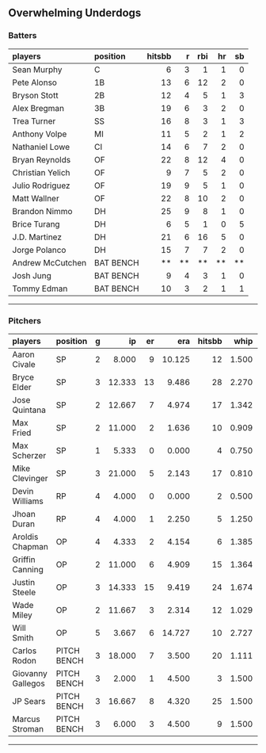 ## Overwhelming Underdogs

### Batters

 
|players          |position  | hitsbb|  r| rbi| hr| sb| 
|:----------------|:---------|------:|--:|---:|--:|--:| 
|Sean Murphy      |C         |      6|  3|   1|  1|  0| 
|Pete Alonso      |1B        |     13|  6|  12|  2|  0| 
|Bryson Stott     |2B        |     12|  4|   5|  1|  3| 
|Alex Bregman     |3B        |     19|  6|   3|  2|  0| 
|Trea Turner      |SS        |     16|  8|   3|  1|  3| 
|Anthony Volpe    |MI        |     11|  5|   2|  1|  2| 
|Nathaniel Lowe   |CI        |     14|  6|   7|  2|  0| 
|Bryan Reynolds   |OF        |     22|  8|  12|  4|  0| 
|Christian Yelich |OF        |      9|  7|   5|  2|  0| 
|Julio Rodriguez  |OF        |     19|  9|   5|  1|  0| 
|Matt Wallner     |OF        |     22|  8|  10|  2|  0| 
|Brandon Nimmo    |DH        |     25|  9|   8|  1|  0| 
|Brice Turang     |DH        |      6|  5|   1|  0|  5| 
|J.D. Martinez    |DH        |     21|  6|  16|  5|  0| 
|Jorge Polanco    |DH        |     15|  7|   7|  2|  0| 
|Andrew McCutchen |BAT BENCH |     **| **|  **| **| **| 
|Josh Jung        |BAT BENCH |      9|  4|   3|  1|  0| 
|Tommy Edman      |BAT BENCH |     10|  3|   2|  1|  1| 

* * *

### Pitchers

 
|players           |position    |  g|     ip| er|    era| hitsbb|  whip| so|  w| sv| 
|:-----------------|:-----------|--:|------:|--:|------:|------:|-----:|--:|--:|--:| 
|Aaron Civale      |SP          |  2|  8.000|  9| 10.125|     12| 1.500| 15|  0|  0| 
|Bryce Elder       |SP          |  3| 12.333| 13|  9.486|     28| 2.270|  8|  0|  0| 
|Jose Quintana     |SP          |  2| 12.667|  7|  4.974|     17| 1.342| 12|  1|  0| 
|Max Fried         |SP          |  2| 11.000|  2|  1.636|     10| 0.909| 13|  1|  0| 
|Max Scherzer      |SP          |  1|  5.333|  0|  0.000|      4| 0.750|  2|  1|  0| 
|Mike Clevinger    |SP          |  3| 21.000|  5|  2.143|     17| 0.810| 14|  2|  0| 
|Devin Williams    |RP          |  4|  4.000|  0|  0.000|      2| 0.500|  6|  0|  3| 
|Jhoan Duran       |RP          |  4|  4.000|  1|  2.250|      5| 1.250|  4|  1|  2| 
|Aroldis Chapman   |OP          |  4|  4.333|  2|  4.154|      6| 1.385|  7|  1|  1| 
|Griffin Canning   |OP          |  2| 11.000|  6|  4.909|     15| 1.364| 14|  0|  0| 
|Justin Steele     |OP          |  3| 14.333| 15|  9.419|     24| 1.674| 17|  0|  0| 
|Wade Miley        |OP          |  2| 11.667|  3|  2.314|     12| 1.029| 10|  2|  0| 
|Will Smith        |OP          |  5|  3.667|  6| 14.727|     10| 2.727|  3|  0|  0| 
|Carlos Rodon      |PITCH BENCH |  3| 18.000|  7|  3.500|     20| 1.111| 23|  1|  0| 
|Giovanny Gallegos |PITCH BENCH |  3|  2.000|  1|  4.500|      3| 1.500|  3|  0|  0| 
|JP Sears          |PITCH BENCH |  3| 16.667|  8|  4.320|     25| 1.500| 16|  1|  0| 
|Marcus Stroman    |PITCH BENCH |  3|  6.000|  3|  4.500|      9| 1.500|  6|  0|  0| 


* * *


